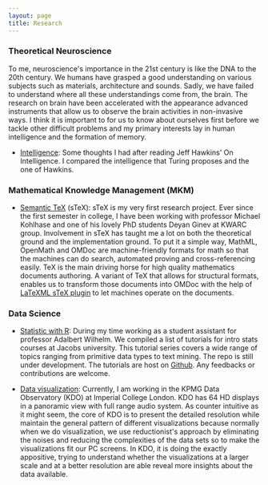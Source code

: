 ```yaml
---
layout: page
title: Research 
---
```


### Theoretical Neuroscience
To me, neuroscience's importance in the 21st century is like the DNA to the 20th century. We humans have grasped a good understanding on various subjects such as materials, architecture and sounds. Sadly, we have failed to understand where all these understandings come from, the brain. The research on brain have been accelerated with the appearance advanced instruments that allow us to observe the brain activities in non-invasive ways. I think it is important to for us to know about ourselves first before we tackle other difficult problems and my primary interests lay in human intelligence and the formation of memory.

* [Intelligence](/research/intelligence.pdf): Some thoughts I had after reading Jeff Hawkins' On Intelligence. I compared the intelligence that Turing proposes and the one of Hawkins.


### Mathematical Knowledge Management (MKM)
* [Semantic TeX](https://github.com/KWARC/sTeX) (sTeX): sTeX is my very first research project. Ever since the first semester in college, I have been working with professor Michael Kohlhase and one of his lovely PhD students Deyan Ginev at KWARC group. Involvement in sTeX has taught me a lot on both the theoretical ground and the implementation ground. To put it a simple way, MathML, OpenMath and OMDoc are machine-friendly formats for math so that the machines can do search, automated proving and cross-referencing easily. TeX is the main driving horse for high quality mathematics documents authoring. A variant of TeX that allows for structural formats, enables us to transform those documents into OMDoc with the help of [LaTeXML sTeX plugin](https://github.com/KWARC/LaTeXML-Plugin-sTeX) to let machines operate on the documents.

### Data Science
* [Statistic with R](/r/r_home): During my time working as a student assistant for professor Adalbert Wilhelm. We compiled a list of tutorials for intro stats courses at Jacobs university. This tutorial series covers a wide range of topics ranging from primitive data types to text mining. The repo is still under development. The tutorials are host on [Github](https://github.com/angerhang/statsTutorial). Any feedbacks or contributions are welcome.

* [Data visualization](https://www.imperial.ac.uk/data-science/about-the-institute/facilities/kpmg-data-observatory-/): Currently, I am working in the KPMG Data Observatory (KDO) at Imperial College London. KDO has 64 HD displays in a panoramic view with full range audio system. As counter intuitive as it might seem, the core of KDO is to present the detailed resolution while maintain the general pattern of different visualizations because normally when we do visualization, we use reductionist's approach by eliminating the noises and reducing the complexities of the data sets so to make the visualizations fit our PC screens. In KDO, it is doing the exactly appositive, trying to understand whether the visualizations at a larger scale and at a better resolution are able reveal more insights about the data available.